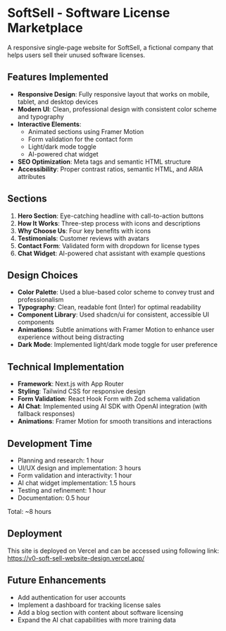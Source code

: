 # SoftSell - Software License Marketplace

A responsive single-page website for SoftSell, a fictional company that helps users sell their unused software licenses.

## Features Implemented

- **Responsive Design**: Fully responsive layout that works on mobile, tablet, and desktop devices
- **Modern UI**: Clean, professional design with consistent color scheme and typography
- **Interactive Elements**: 
  - Animated sections using Framer Motion
  - Form validation for the contact form
  - Light/dark mode toggle
  - AI-powered chat widget
- **SEO Optimization**: Meta tags and semantic HTML structure
- **Accessibility**: Proper contrast ratios, semantic HTML, and ARIA attributes

## Sections

1. **Hero Section**: Eye-catching headline with call-to-action buttons
2. **How It Works**: Three-step process with icons and descriptions
3. **Why Choose Us**: Four key benefits with icons
4. **Testimonials**: Customer reviews with avatars
5. **Contact Form**: Validated form with dropdown for license types
6. **Chat Widget**: AI-powered chat assistant with example questions

## Design Choices

- **Color Palette**: Used a blue-based color scheme to convey trust and professionalism
- **Typography**: Clean, readable font (Inter) for optimal readability
- **Component Library**: Used shadcn/ui for consistent, accessible UI components
- **Animations**: Subtle animations with Framer Motion to enhance user experience without being distracting
- **Dark Mode**: Implemented light/dark mode toggle for user preference

## Technical Implementation

- **Framework**: Next.js with App Router
- **Styling**: Tailwind CSS for responsive design
- **Form Validation**: React Hook Form with Zod schema validation
- **AI Chat**: Implemented using AI SDK with OpenAI integration (with fallback responses)
- **Animations**: Framer Motion for smooth transitions and interactions

## Development Time

- Planning and research: 1 hour
- UI/UX design and implementation: 3 hours
- Form validation and interactivity: 1 hour
- AI chat widget implementation: 1.5 hours
- Testing and refinement: 1 hour
- Documentation: 0.5 hour

Total: ~8 hours

## Deployment

This site is deployed on Vercel and can be accessed using following link: 
https://v0-soft-sell-website-design.vercel.app/

## Future Enhancements

- Add authentication for user accounts
- Implement a dashboard for tracking license sales
- Add a blog section with content about software licensing
- Expand the AI chat capabilities with more training data
